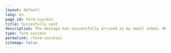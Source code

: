 ```yaml
---
layout: default
lang: en
page_id: form-success
title: Succesfully sent
description: The message has successfully arrived in my email inbox. Now all that's left is to wait for a reply.
type: form success
permalink: /form-success/
sitemap: false
---
```

